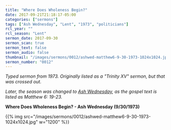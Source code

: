 ```yaml
---
title: "Where Does Wholeness Begin?"
date: 2017-09-21T21:18:17-05:00
categories: ["sermons"]
tags: ["Ash Wednesday", "Lent", "1973", "politicians"]
rcl_year: ""
rcl_season: "Lent"
sermon_date: 2017-09-30
sermon_scan: true
sermon_text: false
sermon_audio: false
thumbnail: "/images/sermons/0012/ashwed-matthew6-9-30-1973-1024x1024.jpg"
sermon_number: "0012"
---
```

_Typed sermon from 1973. Originally listed as a "Trinity XV" sermon, but that was crossed out._

<!--more-->

_Later, the season was changed to [Ash Wednesday](http://lectionary.library.vanderbilt.edu/texts.php?id=117), as the gospel text is listed as Matthew 6: 19-23._

**Where Does Wholeness Begin? - Ash Wednesday (9/30/1973)**

{{% img src="/images/sermons/0012/ashwed-matthew6-9-30-1973-1024x1024.jpg" w="1200" %}}
